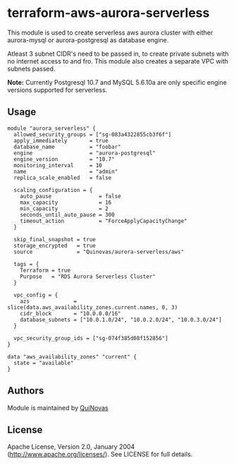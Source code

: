 # terraform-aws-aurora-serverless

This module is used to create serverless aws aurora cluster with either aurora-mysql or aurora-postgresql as database engine. 

Atleast 3 subnet CIDR's need to be passed in, to create private subnets with no internet access to and fro. This module also creates a separate VPC with subnets passed.

**Note:**
Currently Postgresql 10.7 and MySQL 5.6.10a are only specific engine versions supported for serverless.

## Usage

```hcl
module "aurora_serverless" {
  allowed_security_groups = ["sg-083a4322855cb3f6f"]
  apply_immediately       = true
  database_name           = "foobar"
  engine                  = "aurora-postgresql"
  engine_version          = "10.7"
  monitoring_interval     = 10
  name                    = "admin"
  replica_scale_enabled   = false

  scaling_configuration = {
    auto_pause               = false
    max_capacity             = 16
    min_capacity             = 2
    seconds_until_auto_pause = 300
    timeout_action           = "ForceApplyCapacityChange"
  }

  skip_final_snapshot = true
  storage_encrypted   = true
  source              = "Quinovas/aurora-serverless/aws"

  tags = {
    Terraform = true
    Purpose   = "RDS Aurora Serverless Cluster"
  }

  vpc_config = {
    azs              = slice(data.aws_availability_zones.current.names, 0, 3)
    cidr_block       = "10.0.0.0/16"
    database_subnets = ["10.0.1.0/24", "10.0.2.0/24", "10.0.3.0/24"]
  }

  vpc_security_group_ids = ["sg-074f385d08f152856"]
}

data "aws_availability_zones" "current" {
  state = "available"
}
```

## Authors

Module is maintained by [QuiNovas](https://github.com/QuiNovas)

## License

Apache License, Version 2.0, January 2004 (http://www.apache.org/licenses/). See LICENSE for full details.
